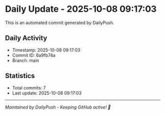 # Daily Update - 2025-10-08 09:17:03

This is an automated commit generated by DailyPush.

## Daily Activity
- Timestamp: 2025-10-08 09:17:03
- Commit ID: 6a9fb74a
- Branch: main

## Statistics
- Total commits: 7
- Last update: 2025-10-08 09:17:03

---
*Maintained by DailyPush - Keeping GitHub active! 🚀*
